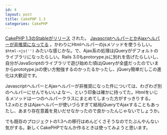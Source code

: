 ```yaml
---
id: 4
layout: post
title: CakePHP 1.3
categories: CakePHP
---
```


[CakePHP 1.3のStableがリリース](http://bakery.cakephp.org/articles/view/announcing-cakephp-1-3-0-stable) された。 [JavascriptヘルパーとかAjaxヘルパーが非推奨になってる](http://book.cakephp.org/view/1561/Migrating-from-CakePHP-1-2-to-1-3) 。かわりにHtmlヘルパーのjsメソッドを使うらしい。 `$html->js('')` みたいな感じかな。で、Ajax系の処理はjQueryがデフォルトのライブラリになったらしい。Rails 3.0もprotorype.jsに別れを告げたらしいし、自分がJavaScriptのライブラリで遊び始めた頃はjQueryが全盛だったのでいまからprototype.jsの使い方勉強するのかったるかったし、jQuery簡単だしこの進化は大歓迎です。

JavascriptヘルパーとAjaxヘルパーが非推奨になった件については、わざわざ別のヘルパーにせんでもいいよなー、という印象は確かに持ってた。Htmlをいじるメソッドは一つのヘルパークラスにまとめてしまった方がすっきりする。1.2.xのときはAjaxヘルパーが使いづらすぎて結局jQueryでAjaxすることもあったし、あまり存在意義を見いだせなかったので良かったんじゃないでしょうか。

でも既存のプロジェクトの1.3への移行はめんどくさそうなのでたぶんやんない気がする。新しくCakePHPでなんか作るときは使ってみようと思います。